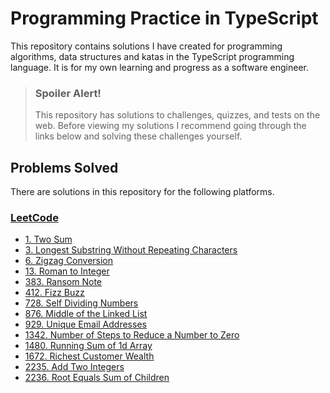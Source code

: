 # Programming Practice in TypeScript

This repository contains solutions I have created for programming algorithms, data structures and katas in the TypeScript programming language. It is for my own learning and progress as a software engineer. 

> ### Spoiler Alert!
> This repository has solutions to challenges, quizzes, and tests on the web. Before viewing my solutions I recommend going through the links below and solving these challenges yourself.

## Problems Solved

There are solutions in this repository for the following platforms.

### [LeetCode](http://leetcode.com)
* [1. Two Sum](https://leetcode.com/problems/two-sum/)
* [3. Longest Substring Without Repeating Characters](https://leetcode.com/problems/longest-substring-without-repeating-characters/)
* [6. Zigzag Conversion](https://leetcode.com/problems/zigzag-conversion/)
* [13. Roman to Integer](https://leetcode.com/problems/roman-to-integer/)
* [383. Ransom Note](https://leetcode.com/problems/ransom-note/)
* [412. Fizz Buzz](https://leetcode.com/problems/fizz-buzz/)
* [728. Self Dividing Numbers](https://leetcode.com/problems/self-dividing-numbers/)
* [876. Middle of the Linked List](https://leetcode.com/problems/middle-of-the-linked-list/)
* [929. Unique Email Addresses](https://leetcode.com/problems/unique-email-addresses/)
* [1342. Number of Steps to Reduce a Number to Zero](https://leetcode.com/problems/number-of-steps-to-reduce-a-number-to-zero/)
* [1480. Running Sum of 1d Array](https://leetcode.com/problems/running-sum-of-1d-array/)
* [1672. Richest Customer Wealth](https://leetcode.com/problems/richest-customer-wealth/)
* [2235. Add Two Integers](https://leetcode.com/problems/add-two-integers/)
* [2236. Root Equals Sum of Children](https://leetcode.com/problems/root-equals-sum-of-children/)